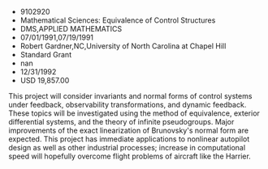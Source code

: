
* 9102920
* Mathematical Sciences: Equivalence of Control Structures
* DMS,APPLIED MATHEMATICS
* 07/01/1991,07/19/1991
* Robert Gardner,NC,University of North Carolina at Chapel Hill
* Standard Grant
* nan
* 12/31/1992
* USD 19,857.00

This project will consider invariants and normal forms of control systems under
feedback, observability transformations, and dynamic feedback. These topics will
be investigated using the method of equivalence, exterior differential systems,
and the theory of infinite pseudogroups. Major improvements of the exact
linearization of Brunovsky's normal form are expected. This project has
immediate applications to nonlinear autopilot design as well as other industrial
processes; increase in computational speed will hopefully overcome flight
problems of aircraft like the Harrier.
